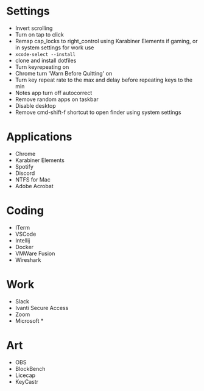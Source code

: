 # Settings
- Invert scrolling
- Turn on tap to click
- Remap cap_locks to right_control using Karabiner Elements if gaming, or in system settings for work use
- `xcode-select --install`
- clone and install dotfiles 
- Turn keyrepeating on
- Chrome turn 'Warn Before Quitting' on
- Turn key repeat rate to the max and delay before repeating keys to the min
- Notes app turn off autocorrect
- Remove random apps on taskbar
- Disable desktop
- Remove cmd-shift-f shortcut to open finder using system settings

# Applications
- Chrome
- Karabiner Elements
- Spotify
- Discord
- NTFS for Mac
- Adobe Acrobat

# Coding
- ITerm
- VSCode
- Intellij
- Docker
- VMWare Fusion
- Wireshark

# Work
- Slack
- Ivanti Secure Access
- Zoom 
- Microsoft *

# Art
- OBS
- BlockBench
- Licecap
- KeyCastr

